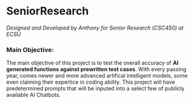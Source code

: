# SeniorResearch
*Designed and Developed by Anthony for Senior Research (CSC450) at ECSU*

### Main Objective:
The main objective of this project is to test the overall accuracy of **AI generated functions against prewritten test cases**. With every passing year, comes newer and more advanced artifical intelligent models, some even claiming their expertice in coding ability. This project will have predetermined prompts that will be inputed into a select few of publicly available AI Chatbots. 



